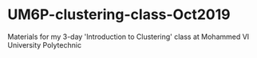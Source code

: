 # UM6P-clustering-class-Oct2019
Materials for my 3-day 'Introduction to Clustering' class at Mohammed VI University Polytechnic
